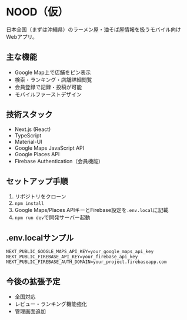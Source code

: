 # NOOD（仮）

日本全国（まずは沖縄県）のラーメン屋・油そば屋情報を扱うモバイル向けWebアプリ。

## 主な機能
- Google Map上で店舗をピン表示
- 検索・ランキング・店舗詳細閲覧
- 会員登録で記録・投稿が可能
- モバイルファーストデザイン

## 技術スタック
- Next.js (React)
- TypeScript
- Material-UI
- Google Maps JavaScript API
- Google Places API
- Firebase Authentication（会員機能）

## セットアップ手順
1. リポジトリをクローン
2. `npm install`
3. Google Maps/Places APIキーとFirebase設定を`.env.local`に記載
4. `npm run dev`で開発サーバー起動

## .env.localサンプル
```
NEXT_PUBLIC_GOOGLE_MAPS_API_KEY=your_google_maps_api_key
NEXT_PUBLIC_FIREBASE_API_KEY=your_firebase_api_key
NEXT_PUBLIC_FIREBASE_AUTH_DOMAIN=your_project.firebaseapp.com
```

## 今後の拡張予定
- 全国対応
- レビュー・ランキング機能強化
- 管理画面追加
